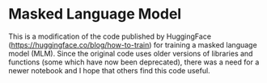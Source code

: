 # Masked Language Model
This is a modification of the code published by HuggingFace (https://huggingface.co/blog/how-to-train) for training a masked language model (MLM). Since the original code uses older versions of libraries and functions (some which have now been deprecated), there was a need for a newer notebook and I hope that others find this code useful.
